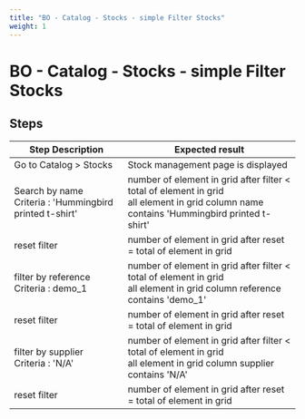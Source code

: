 ```yaml
---
title: "BO - Catalog - Stocks - simple Filter Stocks"
weight: 1
---
```


# BO - Catalog - Stocks - simple Filter Stocks
## Steps
| Step Description | Expected result |
| ----- | ----- |
| Go to Catalog > Stocks | Stock management page is displayed |
| Search by name <br>Criteria : 'Hummingbird printed t-shirt' | number of element in grid after filter < total of element in grid<br>all element in grid column name contains 'Hummingbird printed t-shirt' |
| reset filter | number of element in grid after reset = total of element in grid |
| filter by reference <br>Criteria : demo_1 | number of element in grid after filter < total of element in grid<br>all element in grid column reference contains 'demo_1' |
| reset filter | number of element in grid after reset = total of element in grid |
| filter by supplier <br>Criteria : 'N/A' | number of element in grid after filter < total of element in grid<br>all element in grid column supplier contains 'N/A' |
| reset filter | number of element in grid after reset = total of element in grid |
